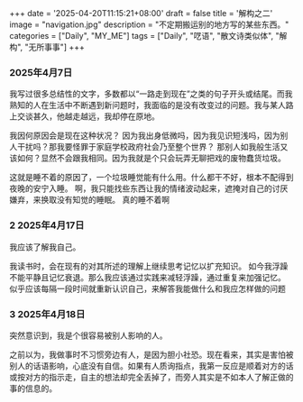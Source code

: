 +++
date = '2025-04-20T11:15:21+08:00'
draft = false
title = '解构之二'
image = "navigation.jpg"
description = "不定期搬运别的地方写的某些东西。"
categories = ["Daily", "MY_ME"]
tags = ["Daily", "呓语", "散文诗类似体", "解构", "无所事事"]
+++

### 2025年4月7日

我写过很多总结性的文字，多数都以“一路走到现在”之类的句子开头或结尾。而我熟知的人在生活中不断遇到新问题时，我面临的是没有改变过的问题。我与某人路上交谈甚久，他越走越远，我却停在原地。

我因何原因会是现在这种状况？
因为我出身低微吗，因为我见识短浅吗，因为别人干扰吗？那我要怪罪于家庭学校政府社会乃至整个世界？
那别人如我般生活又该如何？显然不会跟我相同。因为我就是个只会玩弄无聊把戏的废物蠢货垃圾。

这就是睡不着的原因了，一个垃圾睡觉能有什么用。什么都干不好，根本不配得到夜晚的安宁入睡。
啊，我只能找些东西让我的情绪波动起来，遮掩对自己的讨厌嫌弃，来换取没有知觉的睡眠。
真的睡不着啊


### 2 2025年4月17日

我应该了解我自己。

我读书时，会在现有的对其所述的理解上继续思考记忆以扩充知识。
如今我浮躁不能平静且记忆衰退。那么我应该通过实践来减轻浮躁，通过重复来加强记忆。
似乎应该每隔一段时间就重新认识自己，来解答我能做什么和我应怎样做的问题


### 3 2025年4月18日

突然意识到，我是个很容易被别人影响的人。

之前以为，我做事时不习惯旁边有人，是因为胆小社恐。现在看来，其实是害怕被别人的话语影响，心底没有自信。如果有人质询指点，我第一反应是顺着对方的话或按对方的指示走，自主的想法却完全丢掉了，而旁人其实是不如本人了解正做的事的信息的。
